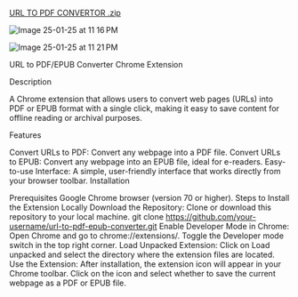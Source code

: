 [URL TO PDF CONVERTOR .zip](https://github.com/user-attachments/files/18397124/URL.TO.PDF.CONVERTOR.zip)

![Image 25-01-25 at 11 16 PM](https://github.com/user-attachments/assets/37e7f71f-5022-4116-bd23-230100c6bd5c)

![Image 25-01-25 at 11 21 PM](https://github.com/user-attachments/assets/e62caac9-b984-48be-984b-af4af361aa0f)


URL to PDF/EPUB Converter Chrome Extension

Description

A Chrome extension that allows users to convert web pages (URLs) into PDF or EPUB format with a single click, making it easy to save content for offline reading or archival purposes.

Features

Convert URLs to PDF: Convert any webpage into a PDF file.
Convert URLs to EPUB: Convert any webpage into an EPUB file, ideal for e-readers.
Easy-to-use Interface: A simple, user-friendly interface that works directly from your browser toolbar.
Installation

Prerequisites
Google Chrome browser (version 70 or higher).
Steps to Install the Extension Locally
Download the Repository: Clone or download this repository to your local machine.
git clone https://github.com/your-username/url-to-pdf-epub-converter.git
Enable Developer Mode in Chrome:
Open Chrome and go to chrome://extensions/.
Toggle the Developer mode switch in the top right corner.
Load Unpacked Extension:
Click on Load unpacked and select the directory where the extension files are located.
Use the Extension:
After installation, the extension icon will appear in your Chrome toolbar.
Click on the icon and select whether to save the current webpage as a PDF or EPUB file.
